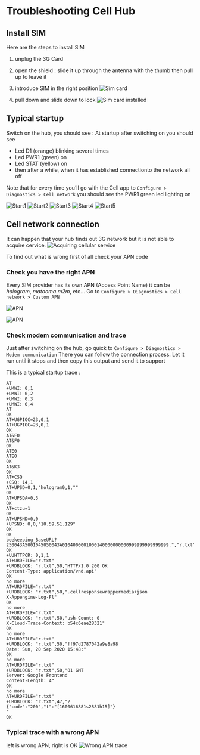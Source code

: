 # Troubleshooting Cell Hub

## Install SIM
Here are the steps to install SIM
1. unplug the 3G Card
2. open the shield : slide it up through the antenna with the thumb then pull up to leave it
3. introduce SIM in the right position
![Sim card](./images/chub/IMG_7755.JPG#mediumImg)

4. pull down and slide down to lock
![Sim card installed](./images/chub/IMG_7757.JPG#mediumImg)



## Typical startup
Switch on the hub,
you should see :
At startup after switching on you should see
- Led D1 (orange) blinking several times
- Led PWR1 (green) on
- Led STAT (yellow) on
- then after a while, when it has established connectionto the network all off

Note that for every time you’ll go with the Cell app to `Configure > Diagnostics > Cell network` you should see the PWR1 green led lighting on

![Start1](./images/chub/start1.JPG#mediumImg)
![Start2](./images/chub/start2.JPG#mediumImg)
![Start3](./images/chub/start3.JPG#mediumImg)
![Start4](./images/chub/start4.JPG#mediumImg)
![Start5](./images/chub/start5.JPG#mediumImg)



## Cell network connection
It can happen that your hub finds out 3G network but it is not able to acquire cervice. 
![Acquiring cellular service](./images/chub/IMG_7749.JPG#mediumImg)

To find out what is wrong first of all check your APN code

### Check you have the right APN
Every SIM provider has its own APN (Access Point Name) it can be *hologram*, *matooma.m2m*, etc...
Go to `Configure > Diagnostics > Cell network > Custom APN`

![APN](./images/chub/IMG_7758.PNG#mediumImg)

![APN](./images/chub/IMG_7759.PNG#mediumImg)



### Check modem communication and trace
Just after switching on the hub, go quick to `Configure > Diagnostics > Modem communication` There you can follow the connection process. Let it run until it stops and then copy this output and send it to support

This is a typical startup trace :
````
AT
+UMWI: 0,1
+UMWI: 0,2
+UMWI: 0,3
+UMWI: 0,4
AT
OK
AT+UGPIOC=23,0,1
AT+UGPIOC=23,0,1
OK
AT&F0
AT&F0
OK
ATE0
ATE0
OK
AT&K3
OK
AT+CSQ
+CSQ: 14,1
AT+UPSD=0,1,"hologram0,1,""
OK
AT+UPSDA=0,3
OK
AT+ctzu=1
OK
AT+UPSND=0,0
+UPSND: 0,0,"10.59.51.129"
OK
OK
beekeeping_BaseURL?250043A5001045050043A0104000001000140000000000999999999999999.","r.txt"
OK
+UUHTTPCR: 0,1,1
AT+URDFILE="r.txt"
+URDBLOCK: "r.txt",50,"HTTP/1.0 200 OK
Content-Type: application/vnd.api"
OK
no more
AT+URDFILE="r.txt"
+URDBLOCK: "r.txt",50,".cellresponsewrappermedia+json
X-Appengine-Log-Fl"
OK
no more
AT+URDFILE="r.txt"
+URDBLOCK: "r.txt",50,"ush-Count: 0
X-Cloud-Trace-Context: b54c6eae28321"
OK
no more
AT+URDFILE="r.txt"
+URDBLOCK: "r.txt",50,"ff97d2787042a9e8a98
Date: Sun, 20 Sep 2020 15:48:"
OK
no more
AT+URDFILE="r.txt"
+URDBLOCK: "r.txt",50,"01 GMT
Server: Google Frontend
Content-Length: 4"
OK
no more
AT+URDFILE="r.txt"
+URDBLOCK: "r.txt",47,"2
{"code":"200","t":"[1600616881s2881h15]"}
"
OK
````

### Typical trace with a wrong APN 
left is wrong APN, right is OK
![Wrong APN trace](./images/chub/wrong_apn_trace.png#mediumImg)
